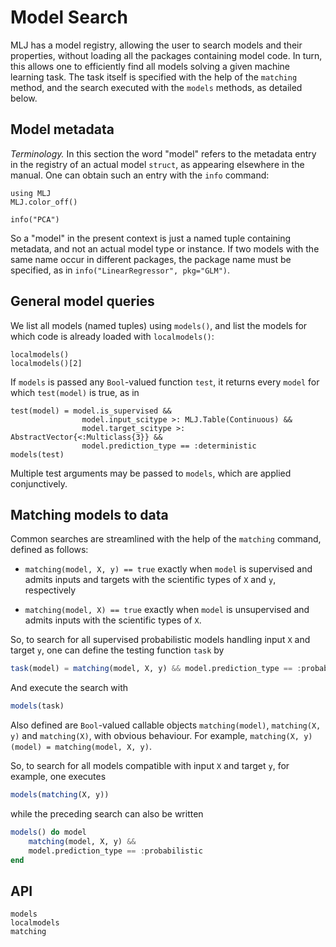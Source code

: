 # Model Search

MLJ has a model registry, allowing the user to search models and their
properties, without loading all the packages containing model code. In
turn, this allows one to efficiently find all models solving a given
machine learning task. The task itself is specified with the help of
the `matching` method, and the search executed with the `models`
methods, as detailed below.

## Model metadata

*Terminology.* In this section the word "model" refers to the metadata
entry in the registry of an actual model `struct`, as appearing
elsewhere in the manual. One can obtain such an entry with the `info`
command:

```@setup tokai
using MLJ
MLJ.color_off()
```

```@repl tokai
info("PCA")
```

So a "model" in the present context is just a named tuple containing
metadata, and not an actual model type or instance. If two models with
the same name occur in different packages, the package name must be
specified, as in `info("LinearRegressor", pkg="GLM")`.


## General model queries

We list all models (named tuples) using `models()`, and list the models for which code is  already loaded with `localmodels()`:

```@repl tokai
localmodels()
localmodels()[2]
```

If `models` is passed any `Bool`-valued function `test`, it returns every `model` for which `test(model)` is true, as in

```@repl tokai
test(model) = model.is_supervised &&
                model.input_scitype >: MLJ.Table(Continuous) &&
                model.target_scitype >: AbstractVector{<:Multiclass{3}} &&
                model.prediction_type == :deterministic
models(test)
```

Multiple test arguments may be passed to `models`, which are applied
conjunctively.


## Matching models to data

Common searches are streamlined with the help of the `matching`
command, defined as follows:

- `matching(model, X, y) == true` exactly when `model` is supervised
   and admits inputs and targets with the scientific types of `X` and
   `y`, respectively

- `matching(model, X) == true` exactly when `model` is unsupervised
   and admits inputs with the scientific types of `X`.

So, to search for all supervised probabilistic models handling input
`X` and target `y`, one can define the testing function `task` by

```julia
task(model) = matching(model, X, y) && model.prediction_type == :probabilistic
```

And execute the search with

```julia
models(task)
```

Also defined are `Bool`-valued callable objects `matching(model)`,
`matching(X, y)` and `matching(X)`, with obvious behaviour. For example,
`matching(X, y)(model) = matching(model, X, y)`.

So, to search for all models compatible with input `X` and target `y`,
for example, one executes

```julia
models(matching(X, y))
```

while the preceding search can also be written

```julia
models() do model
    matching(model, X, y) &&
    model.prediction_type == :probabilistic
end
```

## API

```@docs
models
localmodels
matching
```
